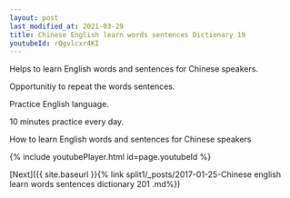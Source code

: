 ```yaml
---
layout: post
last_modified_at: 2021-03-29
title: Chinese English learn words sentences Dictionary 19 
youtubeId: rQgvlcxr4KI
---
```

 
 
Helps to learn English words and sentences for Chinese speakers.

Opportunitiy to repeat the words sentences. 

Practice English language. 
 
10 minutes practice every day. 
 
How to learn English words and sentences for Chinese speakers 
 
{% include youtubePlayer.html id=page.youtubeId %}
 
 
[Next]({{ site.baseurl }}{% link  split1/_posts/2017-01-25-Chinese english learn words sentences dictionary 201 .md%})
 
